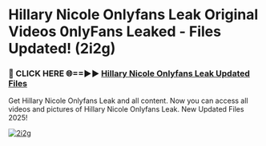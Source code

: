 # Hillary Nicole Onlyfans Leak Original Videos 0nlyFans Leaked - Files Updated! (2i2g)

<h3>🔴 CLICK HERE 🌐==►► <a href="https://tinyurl.com/3hn5wdd3" rel="nofollow">Hillary Nicole Onlyfans Leak Updated Files</a></h3>

Get Hillary Nicole Onlyfans Leak and all content. Now you can access all videos and pictures of Hillary Nicole Onlyfans Leak. New Updated Files 2025!

[![2i2g](https://i.imgur.com/4HnBqBT.gif)](https://tinyurl.com/3hn5wdd3)
